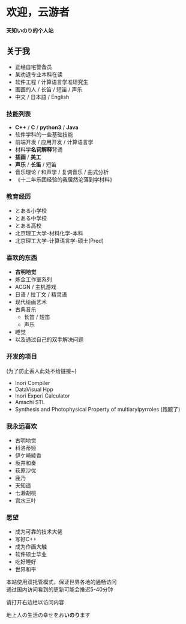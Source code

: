 # 欢迎，云游者

#### 天知いのり的个人站  

<!-- .slide -->

## 关于我

- 正经自宅警备员  
- 某劝退专业本科在读  
- 软件工程 / 计算语言学准研究生  
- 画画的人 / 长笛 / 短笛 / 声乐
- 中文 / 日本語 / English 

<!-- .slide -->

### 技能列表

- **C++** / **C** / **python3** / **Java**
- 软件学科的一些基础技能
- 前端开发 / 应用开发 / 计算语言学
- 材料学**名词解释**背诵
- **插画** / **美工**
- **声乐** / **长笛** / 短笛
- 音乐理论 / 和声学 / 复调音乐 / 曲式分析
- 《十二年乐团经验的我居然沦落到学材料》

<!-- .slide -->

### 教育经历

- とある小学校
- とある中学校
- とある高校
- 北京理工大学-材料化学-本科
- 北京理工大学-计算语言学-硕士(Pred)

<!-- .slide -->

### 喜欢的东西

- **古明地觉**
- 炼金工作室系列
- ACGN / 主机游戏
- 日语 / 拉丁文 / 精灵语
- 现代绘画艺术  
- 古典音乐
  - 长笛 / 短笛
  - 声乐
- 睡觉
- 以及通过自己的双手解决问题

<!-- .slide -->

### 开发的项目

(为了防止丢人此处不给链接~)

- Inori Compiler
- DataVisual Hpp
- Inori Experi Calculator
- Amachi STL
- Synthesis and Photophysical Property of multiarylpyrroles (跑题了)

<!-- .slide -->

### 我永远喜欢

- 古明地觉
- 科洛蒂娅
- 伊ケ崎綾香
- 坂井和奏
- 荻原沙优
- 鹿乃
- 天知遥
- 七濑胡桃
- 宫水三叶

<!-- .slide -->

### 愿望

- 成为可靠的技术大佬
- 写好C++
- 成为作画大触
- 软件硕士毕业
- 吃好睡好
- 世界和平
  
<!-- .slide -->

本站使用双托管模式，保证世界各地的通畅访问  
通过国内访问看到的更新可能会推迟5-40分钟  

请打开右边栏以访问内容  

<!-- .slide -->

<font face="Yu Mincho">地上人の生活の幸せをお**いのり**ます</font>
